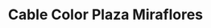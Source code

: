 ---
title: "Cable Color Plaza Miraflores"
url: /tegucigalpa/cable-color-plaza-miraflores/
shop: Allgemein
---
